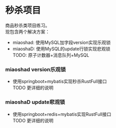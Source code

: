 # 秒杀项目 
<p>
商品秒杀类项目练习。<br>
现包含两个解决方案：<br>
<ul>
<li>miaoshad: 使用MySQL加字段version实现乐观锁</li>
<li>miaoshaD: 使用MySQL的update行锁实现悲观锁</li>
TODO: 原子计数器+消息队列+MySQL
</ul>
</p>

### 
### miaoshad version乐观锁
* 使用springboot+mybatis实现秒杀RustFull接口<br>
TODO 更详细的说明
### miaoshaD update悲观锁
* 使用springboot+redis+mybatis实现RustFull接口<br>
TODO 更详细的说明